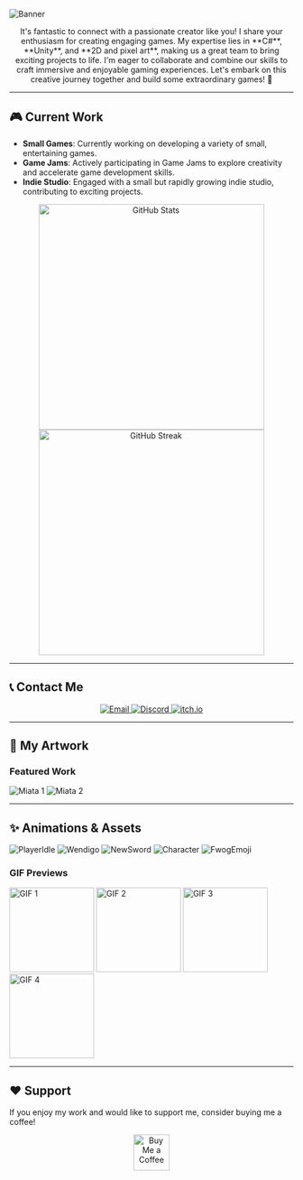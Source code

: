 

  <link rel="stylesheet" href="styles.css"> <!-- Link to your CSS file -->


![Banner](https://github.com/odessy3509/odessy3509/assets/137520021/eb6ccd55-9351-4e17-9c3a-ff6d69d6584c)

<div align="center">
  <p>
    It's fantastic to connect with a passionate creator like you! I share your enthusiasm for creating engaging games.  
    My expertise lies in **C#**, **Unity**, and **2D and pixel art**, making us a great team to bring exciting projects to life.  
    I'm eager to collaborate and combine our skills to craft immersive and enjoyable gaming experiences.  
    Let's embark on this creative journey together and build some extraordinary games! 🚀
  </p>
</div>

---

## 🎮 Current Work

- **Small Games**: Currently working on developing a variety of small, entertaining games.
- **Game Jams**: Actively participating in Game Jams to explore creativity and accelerate game development skills.
- **Indie Studio**: Engaged with a small but rapidly growing indie studio, contributing to exciting projects.

<div align="center">
  <img src="https://github-readme-stats.vercel.app/api?username=odessy3509&show_icons=true&theme=radical" alt="GitHub Stats" width="400">
  <img src="https://github-readme-streak-stats.herokuapp.com/?user=odessy3509&theme=radical" alt="GitHub Streak" width="400">
</div>

---

## 📞 Contact Me

<div align="center">
  <a href="mailto:odessy3509@gmail.com">
    <img src="https://img.shields.io/badge/Gmail-odessy3509%40gmail.com-yellow?style=for-the-badge&logo=gmail&logoColor=red" alt="Email">
  </a>
  <a href="https://discord.gg/rgxjqPpJ">
    <img src="https://img.shields.io/badge/Discord-odessy3509-blue?style=for-the-badge&logo=discord&logoColor=white" alt="Discord">
  </a>
  <a href="https://odessy.itch.io/">
    <img src="https://img.shields.io/badge/itch.io-odessy-red?style=for-the-badge&logo=itch.io&logoColor=white" alt="itch.io">
  </a>
</div>

---

## 🎨 My Artwork

### Featured Work
![Miata 1](https://github.com/user-attachments/assets/9b0cc134-15ea-4c76-b2fb-bbacb1b79fde)
![Miata 2](https://github.com/user-attachments/assets/d6423fcb-55d3-4018-a318-db9633cb1d1e)

---

## ✨ Animations & Assets

![PlayerIdle](https://github.com/odessy3509/odessy3509/assets/137520021/259d3031-bd33-47c2-92ad-b3397c347945)
![Wendigo](https://github.com/odessy3509/odessy3509/assets/137520021/2906003f-cdfd-4d80-982f-5871e9f6f890)
![NewSword](https://github.com/user-attachments/assets/d360df65-3a3a-4922-ac3b-3f096d33a4b9)
![Character](https://github.com/user-attachments/assets/4d58841b-c486-4f00-aaae-f87a9e279e60)
![FwogEmoji](https://github.com/user-attachments/assets/8522fe07-4312-437a-8c72-75226c8b12cd)

### GIF Previews
<img src="https://i.gyazo.com/421be63b9f0484e2b3e091f1a305066f.gif" width="150" alt="GIF 1">
<img src="https://i.gyazo.com/87f5f89b6c8015dc8fb44e504d0a234e.gif" width="150" alt="GIF 2">
<img src="https://i.gyazo.com/9406abee664760b76d9ac888a309dcb6.gif" width="150" alt="GIF 3">
<img src="https://i.gyazo.com/97ac69f8357fd372face675541328229.gif" width="150" alt="GIF 4">

---

## ❤️ Support

If you enjoy my work and would like to support me, consider buying me a coffee!

<div align="center">
  <a href="https://ko-fi.com/odessy" target="_blank">
    <img src="https://storage.ko-fi.com/cdn/kofi1.png?v=3" alt="Buy Me a Coffee" height="64">
  </a>
</div>

</body>
</html>
